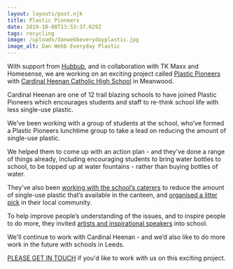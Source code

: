 ```yaml
---
layout: layouts/post.njk
title: Plastic Pioneers
date: 2019-10-08T13:53:37.629Z
tags: recycling
image: /uploads/danwebbeverydayplastic.jpg
image_alt: Dan Webb Everyday Plastic
---
```

With support from [Hubbub](https://www.hubbub.org.uk/), and in collaboration with TK Maxx and Homesense, we are working on an exciting project called [Plastic Pioneers](https://www.hubbub.org.uk/plastic-pioneers) with [Cardinal Heenan Catholic High School](https://www.cardinalheenan.com/pages/news/89622) in Meanwood.

Cardinal Heenan are one of 12 trail blazing schools to have joined Plastic Pioneers which encourages students and staff to re-think school life with less single-use plastic. 

We’ve been working with a group of students at the school, who’ve formed a Plastic Pioneers lunchtime group to take a lead on reducing the amount of single-use plastic. 

We helped them to come up with an action plan - and they've done a range of things already, including encouraging students to bring water bottles to school, to be topped up at water fountains - rather than buying bottles of water.  

They’ve also been [working with the school’s caterers](https://twitter.com/CHCHSLeeds/status/1197500108461498368) to reduce the amount of single-use plastic that’s available in the canteen, and [organised a litter pick](https://twitter.com/CHCHSLeeds/status/1195679315041619968?s=20) in their local community.  

To help improve people’s understanding of the issues, and to inspire people to do more, they invited [artists and inspirational speakers](https://twitter.com/CHCHSLeeds/status/1197499830765010944?s=20) into school. 

We'll continue to work with Cardinal Heenan - and we’d also like to do more work in the future with schools in Leeds.  

[PLEASE GET IN TOUCH](mailto:rob@zerowasteleeds.org.uk) if you'd like to work with us on this exciting project.
